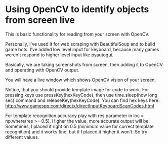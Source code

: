 # Using OpenCV to identify objects from screen live

This is basic functionality for reading from your screen with OpenCV. 

Personally, I've used it for web scraping with BeautifulSoup and to build game bots. I've added low level input for keyboard, because many games weren't respond to higher level input like pyautogui.

Basically, we are taking screenshots from screen, then adding it to OpenCV and operating with OpenCV output.

You will have a live window which shows OpenCV vision of your screen.

Notice, that you should provide template image for code to work.
For pressing keys use pressKey(hexKeyCode), then use time.sleep(how long sec) command and releaseKey(hexKeyCode).
You can find hex keys here: http://www.gamespp.com/directx/directInputKeyboardScanCodes.html

For template recognition accuracy play with res parameter in loc = np.where(res >= 0.5). Higher the value, more accurate output will be.
Sometimes, I placed it right on 0.5 (minimum value for correct template recognition) and it works fine, but if I placed it higher it won't. So try different values.
